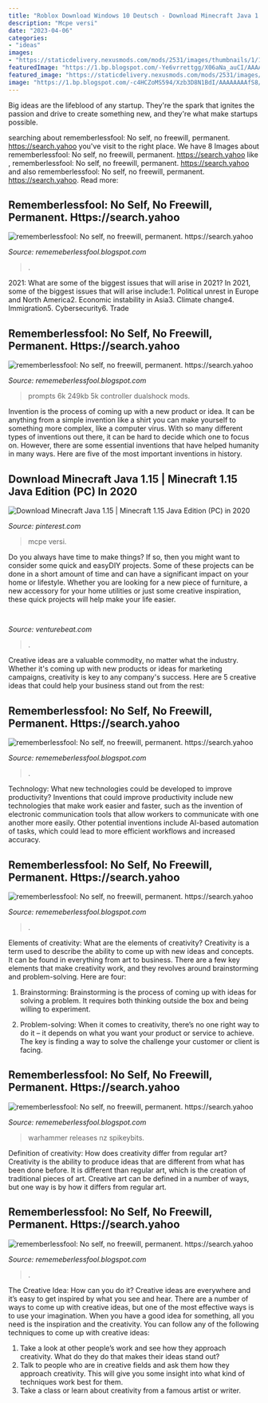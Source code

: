 ```yaml
---
title: "Roblox Download Windows 10 Deutsch - Download Minecraft Java 1.15"
description: "Mcpe versi"
date: "2023-04-06"
categories:
- "ideas"
images:
- "https://staticdelivery.nexusmods.com/mods/2531/images/thumbnails/1/1-1534001919-249390790.jpeg"
featuredImage: "https://1.bp.blogspot.com/-Ye6vrrettgg/X06aNa_auCI/AAAAAAAAfww/YR1YtlsKC2MerknC5d_K9wbrMalNZ_25gCLcBGAsYHQ/s1600/Untitled2055.png"
featured_image: "https://staticdelivery.nexusmods.com/mods/2531/images/thumbnails/1/1-1534001919-249390790.jpeg"
image: "https://1.bp.blogspot.com/-c4HCZoMS594/Xzb3D8N1BdI/AAAAAAAAfS8/18g8JuemR9oDPMEYzaDzStM-w24blr85QCLcBGAsYHQ/s1600/Untitled1709.png"
---
```



Big ideas are the lifeblood of any startup. They're the spark that ignites the passion and drive to create something new, and they're what make startups possible.

	

		
searching about rememberlessfool: No self, no freewill, permanent. https://search.yahoo you've visit to the right place. We have 8 Images about rememberlessfool: No self, no freewill, permanent. https://search.yahoo like , rememberlessfool: No self, no freewill, permanent. https://search.yahoo and also rememberlessfool: No self, no freewill, permanent. https://search.yahoo. Read more:
		
    
## Rememberlessfool: No Self, No Freewill, Permanent. Https://search.yahoo

<img loading=lazy src="https://1.bp.blogspot.com/-c4HCZoMS594/Xzb3D8N1BdI/AAAAAAAAfS8/18g8JuemR9oDPMEYzaDzStM-w24blr85QCLcBGAsYHQ/s1600/Untitled1709.png" onerror="this.onerror=null;this.src='https://tse4.mm.bing.net/th?id=OIP.xdYUwDe7Hd3KMptdyJX4nAHaEK&amp;pid=15.1';" alt="rememberlessfool: No self, no freewill, permanent. https://search.yahoo">

_Source: rememeberlessfool.blogspot.com_

>. 

	

2021: What are some of the biggest issues that will arise in 2021?
In 2021, some of the biggest issues that will arise include:1. Political unrest in Europe and North America2. Economic instability in Asia3. Climate change4. Immigration5. Cybersecurity6. Trade
    
## Rememberlessfool: No Self, No Freewill, Permanent. Https://search.yahoo

<img loading=lazy src="https://staticdelivery.nexusmods.com/mods/2531/images/thumbnails/1/1-1534001919-249390790.jpeg" onerror="this.onerror=null;this.src='https://tse1.mm.bing.net/th?id=OIP.6n0WmRH8HNpGPyJK_lzLSQAAAA&amp;pid=15.1';" alt="rememberlessfool: No self, no freewill, permanent. https://search.yahoo">

_Source: rememeberlessfool.blogspot.com_

>prompts 6k 249kb 5k controller dualshock mods. 

	

Invention is the process of coming up with a new product or idea. It can be anything from a simple invention like a shirt you can make yourself to something more complex, like a computer virus. With so many different types of inventions out there, it can be hard to decide which one to focus on. However, there are some essential inventions that have helped humanity in many ways. Here are five of the most important inventions in history.

    
## Download Minecraft Java 1.15 | Minecraft 1.15 Java Edition (PC) In 2020

<img loading=lazy src="https://i.pinimg.com/736x/6e/fc/82/6efc82214667133757941b1f8ec13a0a.jpg" onerror="this.onerror=null;this.src='https://tse1.mm.bing.net/th?id=OIP.ahrOCcIB6PL_9FNj3qqQVwAAAA&amp;pid=15.1';" alt="Download Minecraft Java 1.15 | Minecraft 1.15 Java Edition (PC) in 2020">

_Source: pinterest.com_

>mcpe versi. 

	

Do you always have time to make things? If so, then you might want to consider some quick and easyDIY projects. Some of these projects can be done in a short amount of time and can have a significant impact on your home or lifestyle. Whether you are looking for a new piece of furniture, a new accessory for your home utilities or just some creative inspiration, these quick projects will help make your life easier.

    
## 

<img loading=lazy src="https://venturebeat.com/wp-content/uploads/2020/05/a100.jpg" onerror="this.onerror=null;this.src='https://tse1.mm.bing.net/th?id=OIP.yHL0eRs96Bh5NopbBzBT_gHaEQ&amp;pid=15.1';" alt="">

_Source: venturebeat.com_

>. 

	

Creative ideas are a valuable commodity, no matter what the industry. Whether it's coming up with new products or ideas for marketing campaigns, creativity is key to any company's success. Here are 5 creative ideas that could help your business stand out from the rest: 

    
## Rememberlessfool: No Self, No Freewill, Permanent. Https://search.yahoo

<img loading=lazy src="https://1.bp.blogspot.com/-Ye6vrrettgg/X06aNa_auCI/AAAAAAAAfww/YR1YtlsKC2MerknC5d_K9wbrMalNZ_25gCLcBGAsYHQ/s1600/Untitled2055.png" onerror="this.onerror=null;this.src='https://tse1.mm.bing.net/th?id=OIP.GFPuGcb1602l3OI1OLi3SgHaEK&amp;pid=15.1';" alt="rememberlessfool: No self, no freewill, permanent. https://search.yahoo">

_Source: rememeberlessfool.blogspot.com_

>. 

	

Technology: What new technologies could be developed to improve productivity?
Inventions that could improve productivity include new technologies that make work easier and faster, such as the invention of electronic communication tools that allow workers to communicate with one another more easily. Other potential inventions include AI-based automation of tasks, which could lead to more efficient workflows and increased accuracy.

    
## Rememberlessfool: No Self, No Freewill, Permanent. Https://search.yahoo

<img loading=lazy src="https://1.bp.blogspot.com/-Q5TIxM10370/YNZaKIIRkKI/AAAAAAAAm4U/7gIvTfjzYusQIl4z7YxTA3TKQjsDFkKgACLcBGAsYHQ/s320/Untitled.png10.png" onerror="this.onerror=null;this.src='https://tse2.mm.bing.net/th?id=OIP.flRrKVoDWnhPKGnbwR-F4wAAAA&amp;pid=15.1';" alt="rememberlessfool: No self, no freewill, permanent. https://search.yahoo">

_Source: rememeberlessfool.blogspot.com_

>. 

	

Elements of creativity: What are the elements of creativity?
Creativity is a term used to describe the ability to come up with new ideas and concepts. It can be found in everything from art to business. There are a few key elements that make creativity work, and they revolves around brainstorming and problem-solving. Here are four:
1. Brainstorming: Brainstorming is the process of coming up with ideas for solving a problem. It requires both thinking outside the box and being willing to experiment.

2. Problem-solving: When it comes to creativity, there’s no one right way to do it – it depends on what you want your product or service to achieve. The key is finding a way to solve the challenge your customer or client is facing.


    
## Rememberlessfool: No Self, No Freewill, Permanent. Https://search.yahoo

<img loading=lazy src="https://cascade.madmimi.com/bulk_images/7943545/warhammer-gw-store-new-releases20191104-31990-1sb2f5u.jpg?1572872560" onerror="this.onerror=null;this.src='https://tse4.mm.bing.net/th?id=OIP.LtcyYLSKTQfvLyB0aWbDyQHaEc&amp;pid=15.1';" alt="rememberlessfool: No self, no freewill, permanent. https://search.yahoo">

_Source: rememeberlessfool.blogspot.com_

>warhammer releases nz spikeybits. 

	

Definition of creativity: How does creativity differ from regular art?
Creativity is the ability to produce ideas that are different from what has been done before. It is different than regular art, which is the creation of traditional pieces of art. Creative art can be defined in a number of ways, but one way is by how it differs from regular art.

    
## Rememberlessfool: No Self, No Freewill, Permanent. Https://search.yahoo

<img loading=lazy src="https://1.bp.blogspot.com/-PwQFYwX086Q/XhU5DMeGj_I/AAAAAAAAb98/FDljYklrRTkqqY9VHLgZ0MhGfsipNGc-QCLcBGAsYHQ/w1200-h630-p-k-no-nu/Untitled146.png" onerror="this.onerror=null;this.src='https://tse3.mm.bing.net/th?id=OIP.DneAUqbzKKqWMlF44skBzQHaD4&amp;pid=15.1';" alt="rememberlessfool: No self, no freewill, permanent. https://search.yahoo">

_Source: rememeberlessfool.blogspot.com_

>. 

	

The Creative Idea: How can you do it?
Creative ideas are everywhere and it’s easy to get inspired by what you see and hear. There are a number of ways to come up with creative ideas, but one of the most effective ways is to use your imagination. When you have a good idea for something, all you need is the inspiration and the creativity. You can follow any of the following techniques to come up with creative ideas:
1. Take a look at other people’s work and see how they approach creativity. What do they do that makes their ideas stand out?
2. Talk to people who are in creative fields and ask them how they approach creativity. This will give you some insight into what kind of techniques work best for them.
3. Take a class or learn about creativity from a famous artist or writer.

